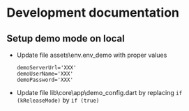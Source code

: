 # Development documentation
## Setup demo mode on local
  - Update file assets\env\.env_demo with proper values
    ```
    demoServerUrl='XXX'
    demoUserName='XXX'
    demoPassword='XXX'
    ```
  - Update file lib\core\app\demo_config.dart by replacing `if (kReleaseMode)` by `if (true)`
